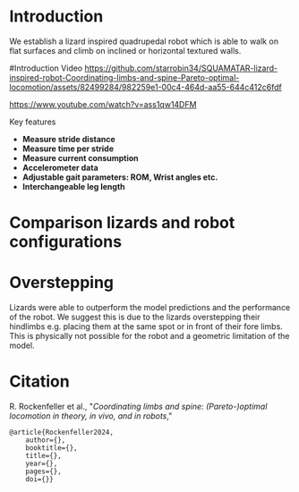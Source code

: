 # Introduction

We establish a lizard inspired quadrupedal robot which is able to walk on flat surfaces and climb on inclined or horizontal textured walls. 

#Introduction Video
https://github.com/starrobin34/SQUAMATAR-lizard-inspired-robot-Coordinating-limbs-and-spine-Pareto-optimal-locomotion/assets/82499284/982259e1-00c4-464d-aa55-644c412c6fdf

https://www.youtube.com/watch?v=ass1qw14DFM


Key features 
- **Measure stride distance**
- **Measure time per stride**
- **Measure current consumption**
- **Accelerometer data**
- **Adjustable gait parameters: ROM, Wrist angles etc.**
- **Interchangeable leg length**

# Comparison lizards and robot configurations  

# Overstepping 
Lizards were able to outperform the model predictions and the performance of the robot. We suggest this is due to the lizards overstepping their hindlimbs e.g. placing them at the same spot or in front of their fore limbs. 
This is physically not possible for the robot and a geometric limitation of the model. 

# Citation

R. Rockenfeller et al., "*Coordinating limbs and spine: (Pareto-)optimal locomotion in theory, in vivo, and in robots*," 
```
@article{Rockenfeller2024,  
	author={},  
	booktitle={},   
	title={},   
	year={},   
	pages={},  
	doi={}}





